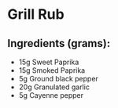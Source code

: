 # Grill Rub
## Ingredients (grams):

* 15g Sweet Paprika
* 15g Smoked Paprika
* 5g Ground black pepper
* 20g Granulated garlic
* 5g Cayenne pepper